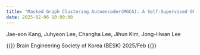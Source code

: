 ```yaml
---
title: "Masked Graph Clustering Autoencoder(MGCA): A Self-Supervised GNN Framework for ROI and Network-wise Connectivity Analysis to Investigate Mindfulness States "
date: 2025-02-06 10:00:00
---
```


Jae-eon Kang, Juhyeon Lee, Changha Lee, Jihun Kim, Jong-Hwan Lee

{{<format bright-green>}}
Brain Engineering Society of Korea (BESK) 2025/Feb
{{</format>}}
